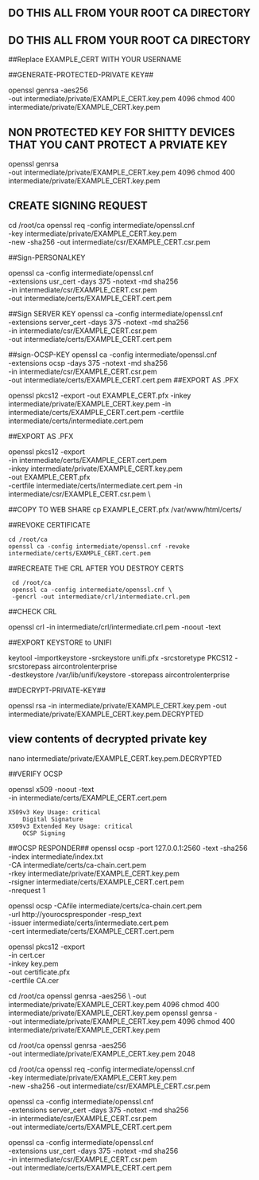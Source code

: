 ## DO THIS ALL FROM YOUR ROOT CA DIRECTORY
## DO THIS ALL FROM YOUR ROOT CA DIRECTORY
##Replace EXAMPLE_CERT WITH YOUR USERNAME



##GENERATE-PROTECTED-PRIVATE KEY##

 openssl genrsa -aes256 \
      -out intermediate/private/EXAMPLE_CERT.key.pem 4096
 chmod 400 intermediate/private/EXAMPLE_CERT.key.pem


 ## NON PROTECTED KEY FOR SHITTY DEVICES THAT YOU CANT PROTECT A PRVIATE KEY
 openssl genrsa \
      -out intermediate/private/EXAMPLE_CERT.key.pem 4096
 chmod 400 intermediate/private/EXAMPLE_CERT.key.pem
## CREATE SIGNING REQUEST

 cd /root/ca
	openssl req -config intermediate/openssl.cnf \
      -key intermediate/private/EXAMPLE_CERT.key.pem \
      -new -sha256 -out intermediate/csr/EXAMPLE_CERT.csr.pem

##Sign-PERSONALKEY

openssl ca -config intermediate/openssl.cnf \
-extensions usr_cert -days 375 -notext -md sha256 \
-in intermediate/csr/EXAMPLE_CERT.csr.pem \
-out intermediate/certs/EXAMPLE_CERT.cert.pem

##Sign SERVER KEY
	openssl ca -config intermediate/openssl.cnf \
-extensions server_cert -days 375 -notext -md sha256 \
-in intermediate/csr/EXAMPLE_CERT.csr.pem \
-out intermediate/certs/EXAMPLE_CERT.cert.pem

##sign-OCSP-KEY
 openssl ca -config intermediate/openssl.cnf \
      -extensions ocsp -days 375 -notext -md sha256 \
      -in intermediate/csr/EXAMPLE_CERT.csr.pem \
      -out intermediate/certs/EXAMPLE_CERT.cert.pem
##EXPORT AS .PFX

 openssl pkcs12 -export -out EXAMPLE_CERT.pfx -inkey intermediate/private/EXAMPLE_CERT.key.pem -in intermediate/certs/EXAMPLE_CERT.cert.pem -certfile intermediate/certs/intermediate.cert.pem

##EXPORT AS .PFX

openssl pkcs12 -export \
-in intermediate/certs/EXAMPLE_CERT.cert.pem \
-inkey intermediate/private/EXAMPLE_CERT.key.pem \
-out EXAMPLE_CERT.pfx \
-certfile intermediate/certs/intermediate.cert.pem
-in intermediate/csr/EXAMPLE_CERT.csr.pem \

##COPY TO WEB SHARE
 cp EXAMPLE_CERT.pfx /var/www/html/certs/

##REVOKE CERTIFICATE

	cd /root/ca
	openssl ca -config intermediate/openssl.cnf -revoke intermediate/certs/EXAMPLE_CERT.cert.pem


##RECREATE THE CRL AFTER YOU DESTROY CERTS

     cd /root/ca
	 openssl ca -config intermediate/openssl.cnf \
     -gencrl -out intermediate/crl/intermediate.crl.pem



##CHECK CRL

 openssl crl -in intermediate/crl/intermediate.crl.pem -noout -text

##EXPORT KEYSTORE to UNIFI

keytool -importkeystore -srckeystore unifi.pfx -srcstoretype PKCS12 -srcstorepass aircontrolenterprise \
-destkeystore /var/lib/unifi/keystore -storepass aircontrolenterprise

##DECRYPT-PRIVATE-KEY##

openssl rsa -in intermediate/private/EXAMPLE_CERT.key.pem -out intermediate/private/EXAMPLE_CERT.key.pem.DECRYPTED

## view contents of decrypted private key

nano intermediate/private/EXAMPLE_CERT.key.pem.DECRYPTED

##VERIFY OCSP

 openssl x509 -noout -text \
      -in intermediate/certs/EXAMPLE_CERT.cert.pem

    X509v3 Key Usage: critical
        Digital Signature
    X509v3 Extended Key Usage: critical
        OCSP Signing

##OCSP RESPONDER##
openssl ocsp -port 127.0.0.1:2560 -text -sha256 \
      -index intermediate/index.txt \
      -CA intermediate/certs/ca-chain.cert.pem \
      -rkey intermediate/private/EXAMPLE_CERT.key.pem \
      -rsigner intermediate/certs/EXAMPLE_CERT.cert.pem \
      -nrequest 1


openssl ocsp -CAfile intermediate/certs/ca-chain.cert.pem \
      -url http://yourocspresponder -resp_text \
      -issuer intermediate/certs/intermediate.cert.pem \
      -cert intermediate/certs/EXAMPLE_CERT.cert.pem



openssl pkcs12 -export \
	-in cert.cer \
	-inkey key.pem \
	-out certificate.pfx \
	-certfile CA.cer



cd /root/ca
 openssl genrsa -aes256 \  -out intermediate/private/EXAMPLE_CERT.key.pem 4096
 chmod 400 intermediate/private/EXAMPLE_CERT.key.pem
 openssl genrsa - \
      -out intermediate/private/EXAMPLE_CERT.key.pem 4096
 chmod 400 intermediate/private/EXAMPLE_CERT.key.pem


 cd /root/ca
 openssl genrsa -aes256 \
      -out intermediate/private/EXAMPLE_CERT.key.pem 2048




 cd /root/ca
 openssl req -config intermediate/openssl.cnf \
      -key intermediate/private/EXAMPLE_CERT.key.pem \
      -new -sha256 -out intermediate/csr/EXAMPLE_CERT.csr.pem

openssl ca -config intermediate/openssl.cnf \
      -extensions server_cert -days 375 -notext -md sha256 \
      -in intermediate/csr/EXAMPLE_CERT.csr.pem \
      -out intermediate/certs/EXAMPLE_CERT.cert.pem

 openssl ca -config intermediate/openssl.cnf \
      -extensions usr_cert -days 375 -notext -md sha256 \
      -in intermediate/csr/EXAMPLE_CERT.csr.pem \
      -out intermediate/certs/EXAMPLE_CERT.cert.pem
